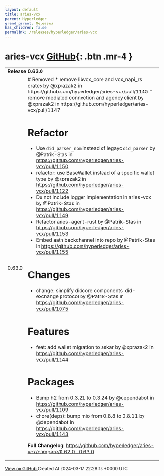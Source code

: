 ```yaml
---
layout: default
title: aries-vcx
parent: Hyperledger
grand_parent: Releases
has_children: false
permalink: /releases/hyperledger/aries-vcx
---
```


# aries-vcx <span class="fs-3 right-align">[GitHub](https://github.com/hyperledger/aries-vcx){: .btn .mr-4 }</span>


<div>
    <table>
        <tr>
            <td colspan="2">
                <b>
                    Release 0.63.0
                </b>
            </td>
        </tr>
        <tr>
            <td>
                <span class="chip">
                    0.63.0
                </span>
            </td>
            <td>
                # Removed
* remove libvcx_core and vcx_napi_rs crates by @xprazak2 in https://github.com/hyperledger/aries-vcx/pull/1145
* remove mediated connection and agency client by @xprazak2 in https://github.com/hyperledger/aries-vcx/pull/1147

# Refactor
* Use `did_parser_nom` instead of legayc `did_parser` by @Patrik-Stas in https://github.com/hyperledger/aries-vcx/pull/1150
* refactor: use BaseWallet instead of a specific wallet type by @xprazak2 in https://github.com/hyperledger/aries-vcx/pull/1122
* Do not include logger implementation in aries-vcx by @Patrik-Stas in https://github.com/hyperledger/aries-vcx/pull/1149
* Refactor aries-agent-rust by @Patrik-Stas in https://github.com/hyperledger/aries-vcx/pull/1153
* Embed aath backchannel into repo by @Patrik-Stas in https://github.com/hyperledger/aries-vcx/pull/1155

# Changes
* change: simplify didcore components, did-exchange protocol by @Patrik-Stas in https://github.com/hyperledger/aries-vcx/pull/1075

# Features
* feat: add wallet migration to askar by @xprazak2 in https://github.com/hyperledger/aries-vcx/pull/1144

# Packages
* Bump h2 from 0.3.21 to 0.3.24 by @dependabot in https://github.com/hyperledger/aries-vcx/pull/1109
* chore(deps): bump mio from 0.8.8 to 0.8.11 by @dependabot in https://github.com/hyperledger/aries-vcx/pull/1143


**Full Changelog**: https://github.com/hyperledger/aries-vcx/compare/0.62.0...0.63.0
            </td>
        </tr>
    </table>
    <a href="https://github.com/hyperledger/aries-vcx/releases/tag/0.63.0" class=".btn">
        View on GitHub
    </a>
    <span class="right-align">
        Created At 2024-03-17 22:28:13 +0000 UTC
    </span>
</div>

